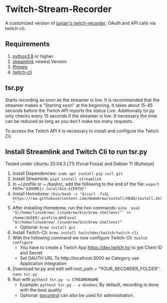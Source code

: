 # Twitch-Stream-Recorder
A customized version of [junian's twitch-recorder](https://gist.github.com/junian/b41dd8e544bf0e3980c971b0d015f5f6A), OAuth and API calls via twitch-cli.

## Requirements
1. [python3.8](https://www.python.org/downloads/release/python-380/) or higher  
2. [streamlink](https://streamlink.github.io/) newest Version
3. [ffmpeg](https://ffmpeg.org/) 
4. [twitch-cli](https://github.com/twitchdev/twitch-cli)

## tsr.py
Starts recording as soon as the streamer is live. It is recommended that the streamer makes a "Starting soon" at the beginning. 
It takes about 15-45 seconds before the Twitch API reports the status Live. Additionally tsr.py only checks every 15 seconds if 
the streamer is live. If necessary the time can be reduced as long as you don't make too many requests.

To access the Twitch API it is necessary to install and configure the Twtich Cli. 

## Install Streamlink and Twitch Cli to run tsr.py
Tested under Ubuntu 20.04.3 LTS (Focal Fossa) and Debian 11 (Bullseye)
1) Install Dependencies: `sudo apt install pip curl git`
2) Install Streamlink: `pip3 install streamlink`
3) In ~/.profile or ~./bashrc, add the following to the end of the file: `export PATH="${HOME}/.local/bin:${PATH}"`
4) Install Homebrew: `/bin/bash -c "$(curl -fsSL https://raw.githubusercontent.com/Homebrew/install/HEAD/install.sh)"`
5) After installing Homebrew, run the two commands: `echo 'eval "$(/home/linuxbrew/.linuxbrew/bin/brew shellenv)"' >> /home/$USER/.profile`
   and `eval "$(/home/linuxbrew/.linuxbrew/bin/brew shellenv)"`
   - Optional: `brew install gcc`
6) Install Twitch-Cli: `brew install twitchdev/twitch/twitch-cli`
7) With the following command we now configure Twitch-Cli: `twitch configure`
	- You have to create a Twitch App https://dev.twitch.tv/ to get Client ID and Secret
	- Set OAUTH URL To http://localhost:3000 as Category use Application Integration
8) Download tsr.py and edit self.root_path = "YOUR_RECORDER_FOLDER": `nano tsr.py`
9) Run with `python3 tsr.py -u STREAMERNAME`
	- Example: `python3 tsr.py - u diedoni` By default, recording is done with the best quality
	- Optional: [tsrcontrol](https://github.com/DravenTec/tsrcontrol) can also be used for administration.
